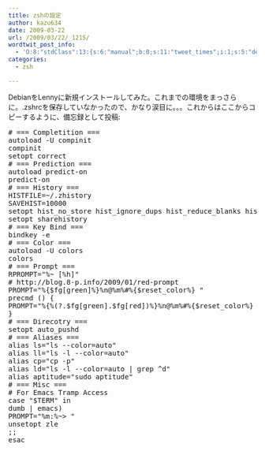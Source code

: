 ```yaml
---
title: zshの設定
author: kazu634
date: 2009-03-22
url: /2009/03/22/_1215/
wordtwit_post_info:
  - 'O:8:"stdClass":13:{s:6:"manual";b:0;s:11:"tweet_times";i:1;s:5:"delay";i:0;s:7:"enabled";i:1;s:10:"separation";s:2:"60";s:7:"version";s:3:"3.7";s:14:"tweet_template";b:0;s:6:"status";i:2;s:6:"result";a:0:{}s:13:"tweet_counter";i:2;s:13:"tweet_log_ids";a:1:{i:0;i:4535;}s:9:"hash_tags";a:0:{}s:8:"accounts";a:1:{i:0;s:7:"kazu634";}}'
categories:
  - zsh

---
```

<div class="section">
<p>
    DebianをLennyに新規インストールしてみた。これまでの環境をまっさらに。.zshrcを保存していなかったので、かなり涙目に。。。これからはここからコピーするように、備忘録として投稿:
</p>
  
<pre class="syntax-highlight">
<span class="synComment"># === Completition ===</span>
<span class="synStatement">autoload</span> -U compinit
compinit
<span class="synStatement">setopt</span> correct
<span class="synComment"># === Prediction ===</span>
<span class="synStatement">autoload</span> predict-on
predict-on
<span class="synComment"># === History ===</span>
<span class="synSpecial">HISTFILE</span><span class="synStatement">=</span>~/.zhistory
<span class="synSpecial">SAVEHIST</span><span class="synStatement">=</span><span class="synConstant">10000</span>
<span class="synStatement">setopt</span> hist_no_store hist_ignore_dups hist_reduce_blanks hist_ignore_space
<span class="synStatement">setopt</span> sharehistory
<span class="synComment"># === Key Bind ===</span>
<span class="synStatement">bindkey</span> <span class="synStatement">-e</span>
<span class="synComment"># === Color ===</span>
<span class="synStatement">autoload</span> -U colors
colors
<span class="synComment"># === Prompt ===</span>
<span class="synSpecial">RPROMPT</span><span class="synStatement">=</span><span class="synConstant">&#34;%~ </span><span class="synStatement">[</span><span class="synConstant">%h</span><span class="synStatement">]</span><span class="synConstant">&#34;</span>
<span class="synComment"># http://blog.</span><span class="synConstant">8</span><span class="synComment">-p.info/</span><span class="synConstant">2009</span><span class="synComment">/</span><span class="synConstant">01</span><span class="synComment">/red-prompt</span>
<span class="synSpecial">PROMPT</span><span class="synStatement">=</span><span class="synConstant">&#34;%</span><span class="synStatement">{</span><span class="synSpecial">$fg</span><span class="synStatement">[</span><span class="synConstant">green</span><span class="synStatement">]</span><span class="synConstant">%</span><span class="synStatement">}</span><span class="synConstant">%n@%m%#%</span><span class="synStatement">{</span><span class="synSpecial">$reset_color</span><span class="synConstant">%</span><span class="synStatement">}</span><span class="synConstant"> &#34;</span>
precmd () <span class="synStatement">{</span>
<span class="synSpecial">PROMPT</span><span class="synStatement">=</span><span class="synConstant">&#34;%</span><span class="synStatement">{</span><span class="synConstant">%</span><span class="synStatement">(</span><span class="synConstant">?.</span><span class="synSpecial">$fg</span><span class="synStatement">[</span><span class="synConstant">green</span><span class="synStatement">]</span><span class="synConstant">.</span><span class="synSpecial">$fg</span><span class="synStatement">[</span><span class="synConstant">red</span><span class="synStatement">])</span><span class="synConstant">%</span><span class="synStatement">}</span><span class="synConstant">%n@%m%#%</span><span class="synStatement">{</span><span class="synSpecial">$reset_color</span><span class="synConstant">%</span><span class="synStatement">}</span><span class="synConstant"> &#34;</span>
<span class="synStatement">}</span>
<span class="synComment"># === Direcotry ===</span>
<span class="synStatement">setopt</span> auto_pushd
<span class="synComment"># === Aliases ===</span>
<span class="synStatement">alias</span> ls<span class="synStatement">=</span><span class="synConstant">&#34;ls --color=auto&#34;</span>
<span class="synStatement">alias</span> ll<span class="synStatement">=</span><span class="synConstant">&#34;ls -l --color=auto&#34;</span>
<span class="synStatement">alias</span> cp<span class="synStatement">=</span><span class="synConstant">&#34;cp -p&#34;</span>
<span class="synStatement">alias</span> ld<span class="synStatement">=</span><span class="synConstant">&#34;ls -l --color=auto </span><span class="synStatement">|</span><span class="synConstant"> grep ^d&#34;</span>
<span class="synStatement">alias</span> aptitude<span class="synStatement">=</span><span class="synConstant">&#34;sudo aptitude&#34;</span>
<span class="synComment"># === Misc ===</span>
<span class="synComment"># For Emacs Tramp Access</span>
<span class="synStatement">case</span> <span class="synConstant">&#34;</span><span class="synSpecial">$TERM</span><span class="synConstant">&#34;</span> <span class="synStatement">in</span>
dumb <span class="synStatement">|</span> emacs<span class="synStatement">)</span>
<span class="synSpecial">PROMPT</span><span class="synStatement">=</span><span class="synConstant">&#34;%m:%~&#62; &#34;</span>
<span class="synStatement">unsetopt</span> zle
<span class="synStatement">;;</span>
<span class="synStatement">esac</span>
</pre>
</div>